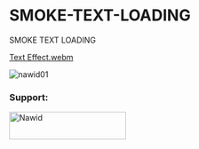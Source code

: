 # SMOKE-TEXT-LOADING
SMOKE TEXT LOADING

[Text Effect.webm](https://github.com/Nawid01/SMOKE-TEXT-LOADING/assets/146708733/cff05b80-f186-49ad-a3d9-db16d5220e7a)


<p align="left"> <img src="https://komarev.com/ghpvc/?username=nawid01&label=Profile%20views&color=0e75b6&style=flat" alt="nawid01" /> </p>

<h3 align="left">Support:</h3>
<p><a href="https://www.buymeacoffee.com/Nawid"> <img align="left" src="https://cdn.buymeacoffee.com/buttons/v2/default-yellow.png" height="50" width="210" alt="Nawid" /></a></p><br><br>
